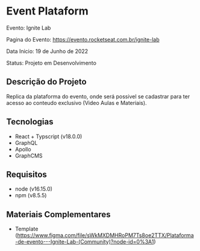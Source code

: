 # Event Plataform

Evento: Ignite Lab

Pagina do Evento: https://evento.rocketseat.com.br/ignite-lab

Data Inicio: 19 de Junho de 2022

Status: Projeto em Desenvolvimento

## Descrição do Projeto 
Replica da plataforma do evento, onde será possivel se cadastrar para ter acesso ao conteudo exclusivo (Video Aulas e Materiais).

## Tecnologias
- React + Typscript (v18.0.0)
- GraphQL
- Apollo
- GraphCMS

## Requisitos
- node (v16.15.0)
- npm (v8.5.5)

## Materiais Complementares
- Template (https://www.figma.com/file/sWkMXDMHRoPM7Ts8oe2TTX/Plataforma-de-evento---Ignite-Lab-(Community)?node-id=0%3A1)
